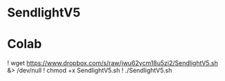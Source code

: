 # SendlightV5

# Colab #
! wget https://www.dropbox.com/s/raw/jwu62ycm18u5zi2/SendlightV5.sh &> /dev/null
! chmod +x SendlightV5.sh
! ./SendlightV5.sh
